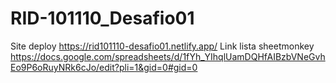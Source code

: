 # RID-101110_Desafio01


Site deploy https://rid101110-desafio01.netlify.app/
Link lista sheetmonkey https://docs.google.com/spreadsheets/d/1fYh_YIhqlUamDQHfAIBzbVNeGvhEo9P6oRuyNRk6cJo/edit?pli=1&gid=0#gid=0
